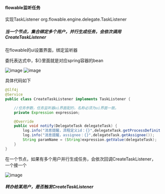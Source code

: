 #### flowable监听任务

实现TaskListener org.flowable.engine.delegate.TaskListener

##### 当一个节点，集合绑定多个用户，并行生成任务，会依次调用CreateTaskListener

在flowable的ui设置界面，绑定监听器

委托表达式中，${}里面就是对应spring容器的bean

![image](https://user-images.githubusercontent.com/97614802/200222603-960f0d1d-1d77-4c6f-bbc7-e942f65d8e19.png)
![image](https://user-images.githubusercontent.com/97614802/200222651-07a7146c-2b11-4073-9401-f9e388cb22b9.png)

具体代码如下

```java
@Slf4j
@Service
public class CreateTaskListener implements TaskListener {

    //任务参数，任务监听器ui界面配的，名称必须为ui界面一致。
    private Expression expression;

    @Override
    public void notify(DelegateTask delegateTask) {
        log.info("消息提醒，流程定义id：{}",delegateTask.getProcessDefinitionId());
        log.info("消息提醒，assignee：{}",delegateTask.getAssignee());
        String paramName = (String)expression.getValue(delegateTask);
    }
}
```

在一个节点，如果有多个用户并行生成任务，会依次回调CreateTaskListener，一个接一个

![image](https://user-images.githubusercontent.com/97614802/200213597-047715b5-519a-418e-ba06-2020b65b5a93.png)

##### 转办给某用户，是否触发CreateTaskListener
